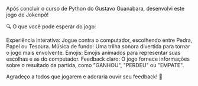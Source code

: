 Após concluir o curso de Python do Gustavo Guanabara, desenvolvi este jogo de Jokenpô!


🔍 O que você pode esperar do jogo:

Experiência interativa: Jogue contra o computador, escolhendo entre Pedra, Papel ou Tesoura.
Música de fundo: Uma trilha sonora divertida para tornar o jogo mais envolvente.
Emojis: Emojis animados para representar suas escolhas e as do computador.
Feedback claro: O jogo fornece informações sobre o resultado da partida, como "GANHOU", "PERDEU" ou "EMPATE".

Agradeço a todos que jogarem e adoraria ouvir seu feedback! 🙌
